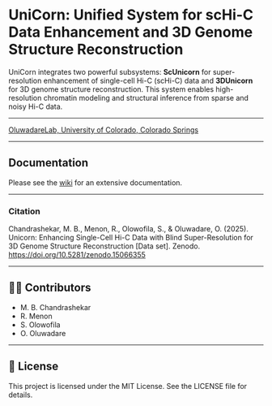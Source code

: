 # UniCorn: Unified System for scHi-C Data Enhancement and 3D Genome Structure Reconstruction

UniCorn integrates two powerful subsystems: **ScUnicorn** for super-resolution enhancement of single-cell Hi-C (scHi-C) data and **3DUnicorn** for 3D genome structure reconstruction. This system enables high-resolution chromatin modeling and structural inference from sparse and noisy Hi-C data.

---

[OluwadareLab, University of Colorado, Colorado Springs](https://uccs-bioinformatics.com/)

---
## Documentation

Please see the [wiki](https://github.com/OluwadareLab/Unicorn/wiki) for an extensive documentation.


---
### Citation
Chandrashekar, M. B., Menon, R., Olowofila, S., & Oluwadare, O. (2025). Unicorn: Enhancing Single-Cell Hi-C Data with Blind Super-Resolution for 3D Genome Structure Reconstruction [Data set]. Zenodo. https://doi.org/10.5281/zenodo.15066355

---

## 👨‍💻 Contributors
- M. B. Chandrashekar
- R. Menon
- S. Olowofila
- O. Oluwadare

---

## 📜 License
This project is licensed under the MIT License. See the LICENSE file for details.
